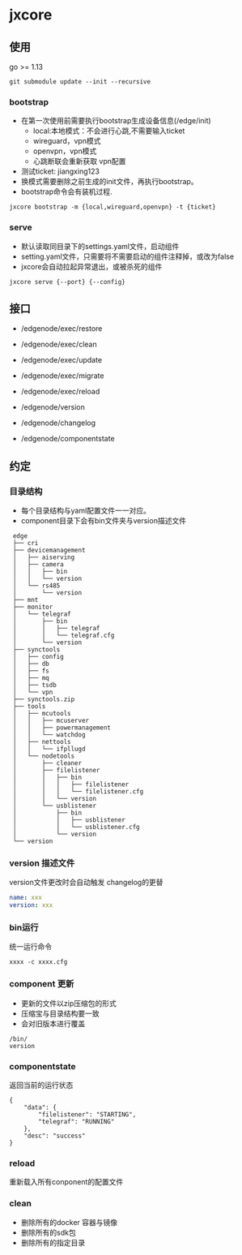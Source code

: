 # jxcore

## 使用

go >= 1.13

```shell
git submodule update --init --recursive
```

### bootstrap

* 在第一次使用前需要执行bootstrap生成设备信息(/edge/init)
    * local:本地模式：不会进行心跳,不需要输入ticket
    * wireguard，vpn模式
    * openvpn，vpn模式
    * 心跳断联会重新获取 vpn配置
* 测试ticket: jiangxing123
* 换模式需要删除之前生成的init文件，再执行bootstrap。
* bootstrap命令会有装机过程.

```shell
jxcore bootstrap -m {local,wireguard,openvpn} -t {ticket}
```

### serve

* 默认读取同目录下的settings.yaml文件，启动组件
* setting.yaml文件，只需要将不需要启动的组件注释掉，或改为false
* jxcore会自动拉起异常退出，或被杀死的组件

```shell
jxcore serve {--port} {--config}
```

## 接口

* /edgenode/exec/restore 
* /edgenode/exec/clean
* /edgenode/exec/update
* /edgenode/exec/migrate
* /edgenode/exec/reload

* /edgenode/version
* /edgenode/changelog
* /edgenode/componentstate

## 约定
### 目录结构

* 每个目录结构与yaml配置文件一一对应。
* component目录下会有bin文件夹与version描述文件
```
 edge
 ├── cri
 ├── devicemanagement
 │   ├── aiserving
 │   ├── camera
 │   │   ├── bin
 │   │   └── version
 │   └── rs485
 │       └── version
 ├── mnt
 ├── monitor
 │   └── telegraf
 │       ├── bin
 │       │   ├── telegraf
 │       │   └── telegraf.cfg
 │       └── version
 ├── synctools
 │   ├── config
 │   ├── db
 │   ├── fs
 │   ├── mq
 │   ├── tsdb
 │   └── vpn
 ├── synctools.zip
 ├── tools
 │   ├── mcutools
 │   │   ├── mcuserver
 │   │   ├── powermanagement
 │   │   └── watchdog
 │   ├── nettools
 │   │   └── ifpllugd
 │   └── nodetools
 │       ├── cleaner
 │       ├── filelistener
 │       │   ├── bin
 │       │   │   ├── filelistener
 │       │   │   └── filelistener.cfg
 │       │   └── version
 │       └── usblistener
 │           ├── bin
 │           │   ├── usblistener
 │           │   └── usblistener.cfg
 │           └── version
 └── version
```

### version 描述文件
version文件更改时会自动触发 changelog的更替

```yaml
name: xxx
version: xxx
```

### bin运行
统一运行命令
```shell script
xxxx -c xxxx.cfg
```


### component 更新

* 更新的文件以zip压缩包的形式
* 压缩宝与目录结构要一致
* 会对旧版本进行覆盖
```
/bin/
version
```
### componentstate
返回当前的运行状态
```
{
    "data": {
        "filelistener": "STARTING",
        "telegraf": "RUNNING"
    },
    "desc": "success"
}
```
### reload
重新载入所有conponent的配置文件


### clean

* 删除所有的docker 容器与镜像
* 删除所有的sdk包
* 删除所有的指定目录
